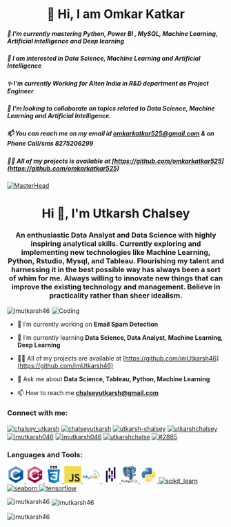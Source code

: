 <h1 align="center"> 👋 Hi, I am Omkar Katkar </h1>

##### 🔭 I’m currently mastering Python, Power BI , MySQL, Machine Learning, Artificial intelligence and Deep learning
##### 👀 I am interested in Data Science, Machine Learning and Artificial Intelligence
##### ✨ I’m currently Working for Alten India in R&D department as Project Engineer
##### 👯 I’m looking to collaborate on topics related to Data Science, Machine Learning and Artificial Intelligence.
##### 📫 You can reach me on my email id omkarkatkar525@gmail.com & on Phone Call/sms 8275206299

##### 👨‍💻 All of my projects is available at [https://github.com/omkarkatkar525](https://github.com/omkarkatkar525)

[![MasterHead](https://visme.co/blog/wp-content/uploads/2020/06/animated-interactive-infographics-header-wide.gif)](https://github.com/imUtkarsh46)
<h1 align="center">Hi 👋, I'm Utkarsh Chalsey</h1>
<h3 align="center">An enthusiastic Data Analyst and Data Science with highly inspiring analytical skills. Currently exploring and implementing new technologies like Machine Learning, Python, Rstudio, Mysql, and Tableau. Flourishing my talent and harnessing it in the best possible way has always been a sort of whim for me. Always willing to innovate new things that can improve the existing technology and management. Believe in practicality rather than sheer idealism.</h3>

<img align="right" alt="Coding" width="400" src="https://fairchanceforcrm.com/wp-content/uploads/2021/01/sales-manager-openings.gif">

<p align="left"> <img src="https://komarev.com/ghpvc/?username=imutkarsh46&label=Profile%20views&color=0e75b6&style=flat" alt="imutkarsh46" /> </p>

- 🔭 I’m currently working on **Email Spam Detection**

- 🌱 I’m currently learning **Data Science, Data Analyst, Machine Learning, Deep Learning**

- 👨‍💻 All of my projects are available at [https://github.com/imUtkarsh46](https://github.com/imUtkarsh46)

- 💬 Ask me about **Data Science, Tableau, Python, Machine Learning**

- 📫 How to reach me **chalseyutkarsh@gmail.com**

<h3 align="left">Connect with me:</h3>
<p align="left">
<a href="https://twitter.com/chalsey_utkarsh" target="blank"><img align="center" src="https://raw.githubusercontent.com/rahuldkjain/github-profile-readme-generator/master/src/images/icons/Social/twitter.svg" alt="chalsey_utkarsh" height="30" width="40" /></a>
<a href="https://linkedin.com/in/chalseyutkarsh" target="blank"><img align="center" src="https://raw.githubusercontent.com/rahuldkjain/github-profile-readme-generator/master/src/images/icons/Social/linked-in-alt.svg" alt="chalseyutkarsh" height="30" width="40" /></a>
<a href="https://stackoverflow.com/users/utkarsh-chalsey" target="blank"><img align="center" src="https://raw.githubusercontent.com/rahuldkjain/github-profile-readme-generator/master/src/images/icons/Social/stack-overflow.svg" alt="utkarsh-chalsey" height="30" width="40" /></a>
<a href="https://kaggle.com/utkarshchalsey" target="blank"><img align="center" src="https://raw.githubusercontent.com/rahuldkjain/github-profile-readme-generator/master/src/images/icons/Social/kaggle.svg" alt="utkarshchalsey" height="30" width="40" /></a>
<a href="https://fb.com/imutkarsh046" target="blank"><img align="center" src="https://raw.githubusercontent.com/rahuldkjain/github-profile-readme-generator/master/src/images/icons/Social/facebook.svg" alt="imutkarsh046" height="30" width="40" /></a>
<a href="https://instagram.com/imutkarsh046" target="blank"><img align="center" src="https://raw.githubusercontent.com/rahuldkjain/github-profile-readme-generator/master/src/images/icons/Social/instagram.svg" alt="imutkarsh046" height="30" width="40" /></a>
<a href="https://medium.com/utkarshchalse" target="blank"><img align="center" src="https://raw.githubusercontent.com/rahuldkjain/github-profile-readme-generator/master/src/images/icons/Social/medium.svg" alt="utkarshchalse" height="30" width="40" /></a>
<a href="https://discord.gg/#2885" target="blank"><img align="center" src="https://raw.githubusercontent.com/rahuldkjain/github-profile-readme-generator/master/src/images/icons/Social/discord.svg" alt="#2885" height="30" width="40" /></a>
</p>

<h3 align="left">Languages and Tools:</h3>
<p align="left"> <a href="https://www.cprogramming.com/" target="_blank" rel="noreferrer"> <img src="https://raw.githubusercontent.com/devicons/devicon/master/icons/c/c-original.svg" alt="c" width="40" height="40"/> </a> <a href="https://www.w3schools.com/cpp/" target="_blank" rel="noreferrer"> <img src="https://raw.githubusercontent.com/devicons/devicon/master/icons/cplusplus/cplusplus-original.svg" alt="cplusplus" width="40" height="40"/> </a> <a href="https://www.w3schools.com/css/" target="_blank" rel="noreferrer"> <img src="https://raw.githubusercontent.com/devicons/devicon/master/icons/css3/css3-original-wordmark.svg" alt="css3" width="40" height="40"/> </a> <a href="https://developer.mozilla.org/en-US/docs/Web/JavaScript" target="_blank" rel="noreferrer"> <img src="https://raw.githubusercontent.com/devicons/devicon/master/icons/javascript/javascript-original.svg" alt="javascript" width="40" height="40"/> </a> <a href="https://www.mysql.com/" target="_blank" rel="noreferrer"> <img src="https://raw.githubusercontent.com/devicons/devicon/master/icons/mysql/mysql-original-wordmark.svg" alt="mysql" width="40" height="40"/> </a> <a href="https://pandas.pydata.org/" target="_blank" rel="noreferrer"> <img src="https://raw.githubusercontent.com/devicons/devicon/2ae2a900d2f041da66e950e4d48052658d850630/icons/pandas/pandas-original.svg" alt="pandas" width="40" height="40"/> </a> <a href="https://www.postgresql.org" target="_blank" rel="noreferrer"> <img src="https://raw.githubusercontent.com/devicons/devicon/master/icons/postgresql/postgresql-original-wordmark.svg" alt="postgresql" width="40" height="40"/> </a> <a href="https://www.python.org" target="_blank" rel="noreferrer"> <img src="https://raw.githubusercontent.com/devicons/devicon/master/icons/python/python-original.svg" alt="python" width="40" height="40"/> </a> <a href="https://scikit-learn.org/" target="_blank" rel="noreferrer"> <img src="https://upload.wikimedia.org/wikipedia/commons/0/05/Scikit_learn_logo_small.svg" alt="scikit_learn" width="40" height="40"/> </a> <a href="https://seaborn.pydata.org/" target="_blank" rel="noreferrer"> <img src="https://seaborn.pydata.org/_images/logo-mark-lightbg.svg" alt="seaborn" width="40" height="40"/> </a> <a href="https://www.tensorflow.org" target="_blank" rel="noreferrer"> <img src="https://www.vectorlogo.zone/logos/tensorflow/tensorflow-icon.svg" alt="tensorflow" width="40" height="40"/> </a> </p>

<p><img align="left" src="https://github-readme-stats.vercel.app/api/top-langs?username=imutkarsh46&show_icons=true&locale=en&layout=compact" alt="imutkarsh46" /></p>

<p>&nbsp;<img align="center" src="https://github-readme-stats.vercel.app/api?username=imutkarsh46&show_icons=true&locale=en" alt="imutkarsh46" /></p>

<p><img align="center" src="https://github-readme-streak-stats.herokuapp.com/?user=imutkarsh46&" alt="imutkarsh46" /></p>
